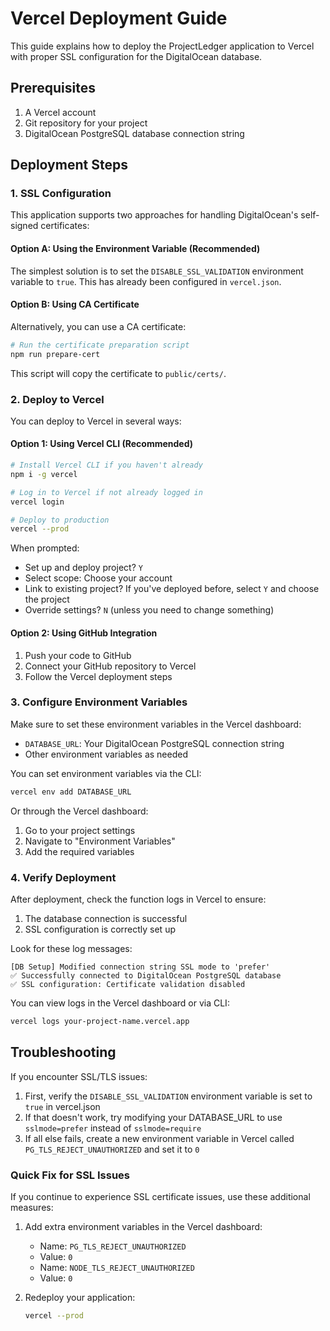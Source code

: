 # Vercel Deployment Guide

This guide explains how to deploy the ProjectLedger application to Vercel with proper SSL configuration for the DigitalOcean database.

## Prerequisites

1. A Vercel account
2. Git repository for your project
3. DigitalOcean PostgreSQL database connection string

## Deployment Steps

### 1. SSL Configuration

This application supports two approaches for handling DigitalOcean's self-signed certificates:

#### Option A: Using the Environment Variable (Recommended)

The simplest solution is to set the `DISABLE_SSL_VALIDATION` environment variable to `true`. This has already been configured in `vercel.json`.

#### Option B: Using CA Certificate

Alternatively, you can use a CA certificate:

```bash
# Run the certificate preparation script
npm run prepare-cert
```

This script will copy the certificate to `public/certs/`.

### 2. Deploy to Vercel

You can deploy to Vercel in several ways:

#### Option 1: Using Vercel CLI (Recommended)

```bash
# Install Vercel CLI if you haven't already
npm i -g vercel

# Log in to Vercel if not already logged in
vercel login

# Deploy to production
vercel --prod
```

When prompted:
- Set up and deploy project? `Y`
- Select scope: Choose your account
- Link to existing project? If you've deployed before, select `Y` and choose the project
- Override settings? `N` (unless you need to change something)

#### Option 2: Using GitHub Integration

1. Push your code to GitHub
2. Connect your GitHub repository to Vercel
3. Follow the Vercel deployment steps

### 3. Configure Environment Variables

Make sure to set these environment variables in the Vercel dashboard:

- `DATABASE_URL`: Your DigitalOcean PostgreSQL connection string
- Other environment variables as needed

You can set environment variables via the CLI:

```bash
vercel env add DATABASE_URL
```

Or through the Vercel dashboard:
1. Go to your project settings
2. Navigate to "Environment Variables"
3. Add the required variables

### 4. Verify Deployment

After deployment, check the function logs in Vercel to ensure:

1. The database connection is successful
2. SSL configuration is correctly set up

Look for these log messages:
```
[DB Setup] Modified connection string SSL mode to 'prefer'
✅ Successfully connected to DigitalOcean PostgreSQL database
✅ SSL configuration: Certificate validation disabled
```

You can view logs in the Vercel dashboard or via CLI:
```bash
vercel logs your-project-name.vercel.app
```

## Troubleshooting

If you encounter SSL/TLS issues:

1. First, verify the `DISABLE_SSL_VALIDATION` environment variable is set to `true` in vercel.json
2. If that doesn't work, try modifying your DATABASE_URL to use `sslmode=prefer` instead of `sslmode=require`
3. If all else fails, create a new environment variable in Vercel called `PG_TLS_REJECT_UNAUTHORIZED` and set it to `0`

### Quick Fix for SSL Issues

If you continue to experience SSL certificate issues, use these additional measures:

1. Add extra environment variables in the Vercel dashboard:
   - Name: `PG_TLS_REJECT_UNAUTHORIZED`
   - Value: `0`
   - Name: `NODE_TLS_REJECT_UNAUTHORIZED`
   - Value: `0`

2. Redeploy your application:
   ```bash
   vercel --prod
   ``` 